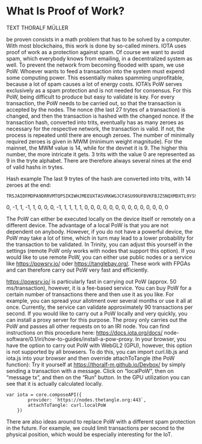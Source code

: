 # What Is Proof of Work?

TEXT THORALF MÜLLER

be proven consists in a math problem that has to be solved by a computer. With most blockchains, this work is done by so-called miners. IOTA uses proof of work as a protection against spam. Of course we want to avoid spam, which everybody knows from emailing, in a decentralized system as well. To prevent the network from becoming flooded with spam, we use PoW. Whoever wants to feed a transaction into the system must expend some computing power. This essentially makes spamming unprofitable, because a lot of spam causes a lot of energy costs.
IOTA‘s PoW serves exclusively as a spam protection and is not needed for consensus. For this PoW, being difficult to produce but easy to validate is key. For every transaction, the PoW needs to be carried out, so that the transaction is accepted by the nodes.
The nonce (the last 27 trytes of a transaction) is changed, and then the transaction is hashed with the changed nonce. If the transaction hash, converted into trits, eventually has as many zeroes as necessary for the respective network, the transaction is valid. If not, the process is repeated until there are enough zeroes.
The number of minimally required zeroes is given in MWM (minimum weight magnitude). For the mainnet, the MWM value is 14, while for the devnet it is 9. The higher this number, the more intricate it gets. 3 trits with the value 0 are represented as 9 in the tryte alphabet. There are therefore always several nines at the end of valid hashs in trytes.

Hash example
The last 9 trytes of the hash are converted into trits, with 14 zeroes at the end:

```
TRSJAIDFMDPA9DRRVMTQPSIKIWHJMEEUXTASVRKWGJCFASU99UFBVKFBJZSNQXMDXTL9YS9EvFBRMA9999
```

0, -1, 1, -1, 1, 0, 0, 0, -1, 1, 1, 1, 1, 0, 0, 0, 0, 0, 0, 0, 0, 0, 0, 0, 0, 0, 0


The PoW can either be executed locally on the device itself or remotely on a different device. The advantage of a local PoW is that you are not dependent on anybody. However, if you do not have a powerful device, the PoW may take a lot of time, which in turn may lead to a lower probability for the transaction to be validated. In Trinity, you can adjust this yourself in the settings (remote PoW only works with nodes that support this option).
If you would like to use remote PoW, you can either use public nodes or a service like https://powsrv.io/ oder https://tanglebay.org/. These work with FPGAs and can therefore carry out PoW very
fast and efficiently.

https://powsrv.io/ is particularly fast in carrying out PoW (approx.
50 ms/transaction), however, it is a fee-based service. You can buy PoW for a certain number of transactions there and then use it as you like. For example, you can spread your allotment over several months or use it all at once. Currently, the service can validate approximately 90 transactions per second.
If you would like to carry out a PoW locally and very quickly, you can install a proxy server for this purpose. The proxy only carries out the PoW and passes all other requests on to an IRI node. You can find instructions on this procedure here: https://docs.iota.org/docs/ node-software/0.1/iri/how-to-guides/install-a-pow-proxy.
In your browser, you have the option to carry out PoW with WebGL2 (GPU), however, this option is not supported by all browsers. To do this, you can import curl.lib.js and iota.js into your browser and then override attachToTangle (the PoW function):
Try it yourself at https://thoralf-m.github.io/Devbox/ by simply sending a transaction with a message. Click on “localPoW“, then on “message tx“, and then on the “Run“ button. In the GPU utilization you can see that it is actually calculated locally.

```
var iota = core.composeAPI({
        provider: `https://nodes.thetangle.org:443`,
        attachToTangle: curl.localPoW 
    })
```

There are also ideas around to replace PoW with a different spam
protection in the future. For example, we could limit transactions per second to the physical position, which would be especially interesting for the IoT.